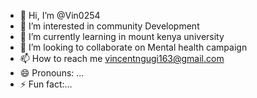 - 👋 Hi, I’m @Vin0254
- 👀 I’m interested in community Development 
- 🌱 I’m currently learning in mount kenya university 
- 💞️ I’m looking to collaborate on Mental health campaign 
- 📫 How to reach me vincentngugi163@gmail.com
- 😄 Pronouns: ...
- ⚡ Fun fact:...

<!---
Vin0254/Vin0254 is a ✨ special ✨ repository because its `README.md` (this file) appears on your GitHub profile.
You can click the Preview link to take a look at your changes.
--->
